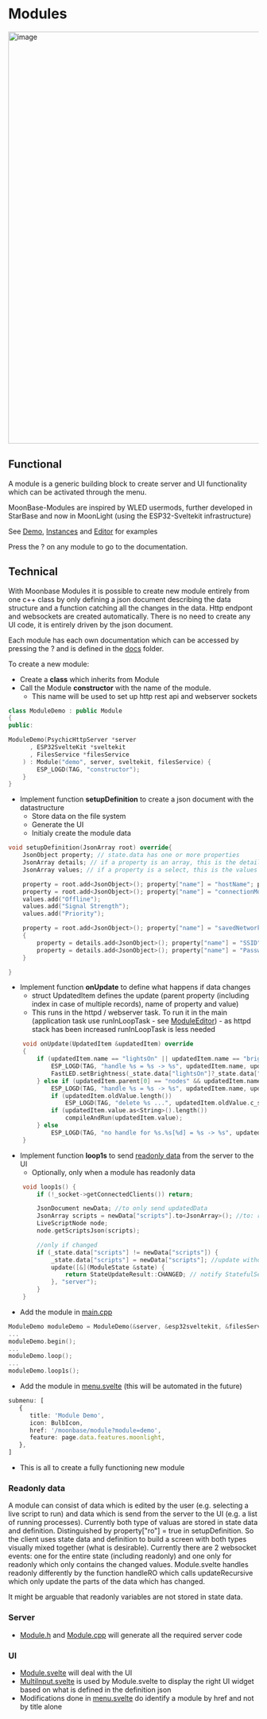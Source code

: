 # Modules

<img width="829" alt="image" src="https://github.com/user-attachments/assets/3384f3ba-b5e6-4993-9a8b-80c25878e176" />

## Functional

A module is a generic building block to create server and UI functionality which can be activated through the menu.

MoonBase-Modules are inspired by WLED usermods, further developed in StarBase and now in MoonLight (using the ESP32-Sveltekit infrastructure)

See [Demo](module/demo.md), [Instances](module/instances.md) and [Editor](module/editor.md) for examples

Press the ? on any module to go to the documentation.

## Technical

With Moonbase Modules it is possible to create new module entirely from one c++ class by only defining a json document describing the data structure and a function catching all the changes in the data. Http endpont and websockets are created automatically. There is no need to create any UI code, it is entirely driven by the json document.

Each module has each own documentation which can be accessed by pressing the ? and is defined in the [docs](https://github.com/MoonModules/MoonLight/tree/main/docs) folder.

To create a new module:

* Create a **class** which inherits from Module
* Call the Module **constructor** with the name of the module.
    * This name will be used to set up http rest api and webserver sockets

```cpp
class ModuleDemo : public Module
{
public:

ModuleDemo(PsychicHttpServer *server
      , ESP32SvelteKit *sveltekit
      , FilesService *filesService
    ) : Module("demo", server, sveltekit, filesService) {
        ESP_LOGD(TAG, "constructor");
    }
}
```

* Implement function **setupDefinition** to create a json document with the datastructure
    * Store data on the file system
    * Generate the UI
    * Initialy create the module data

```cpp
void setupDefinition(JsonArray root) override{
    JsonObject property; // state.data has one or more properties
    JsonArray details; // if a property is an array, this is the details of the array
    JsonArray values; // if a property is a select, this is the values of the select

    property = root.add<JsonObject>(); property["name"] = "hostName"; property["type"] = "text"; property["default"] = "MoonLight";
    property = root.add<JsonObject>(); property["name"] = "connectionMode"; property["type"] = "select"; property["default"] = "Signal Strength"; values = property["values"].to<JsonArray>();
    values.add("Offline");
    values.add("Signal Strength");
    values.add("Priority");

    property = root.add<JsonObject>(); property["name"] = "savedNetworks"; property["type"] = "array"; details = property["n"].to<JsonArray>();
    {
        property = details.add<JsonObject>(); property["name"] = "SSID"; property["type"] = "text"; property["default"] = "ewtr"; property["min"] = 3; property["max"] = 32; 
        property = details.add<JsonObject>(); property["name"] = "Password"; property["type"] = "password"; property["default"] = "";
    }

}

```

* Implement function **onUpdate** to define what happens if data changes
    * struct UpdatedItem defines the update (parent property (including index in case of multiple records), name of property and value)
    * This runs in the httpd / webserver task. To run it in the main (application task use runInLoopTask - see [ModuleEditor](https://github.com/MoonModules/MoonLight/blob/main/src/MoonLight/ModuleEditor.h)) - as httpd stack has been increased runInLoopTask is less needed

```cpp
    void onUpdate(UpdatedItem &updatedItem) override
    {
        if (updatedItem.name == "lightsOn" || updatedItem.name == "brightness") {
            ESP_LOGD(TAG, "handle %s = %s -> %s", updatedItem.name, updatedItem.oldValue.c_str(), updatedItem.value.as<String>().c_str());
            FastLED.setBrightness(_state.data["lightsOn"]?_state.data["brightness"]:0);
        } else if (updatedItem.parent[0] == "nodes" && updatedItem.name == "name") {    
            ESP_LOGD(TAG, "handle %s = %s -> %s", updatedItem.name, updatedItem.oldValue.c_str(), updatedItem.value.as<String>().c_str());
            if (updatedItem.oldValue.length())
                ESP_LOGD(TAG, "delete %s ...", updatedItem.oldValue.c_str());
            if (updatedItem.value.as<String>().length())
                compileAndRun(updatedItem.value);
        } else
            ESP_LOGD(TAG, "no handle for %s.%s[%d] = %s -> %s", updatedItem.parent[0], updatedItem.name, updatedItem.index[0], updatedItem.oldValue.c_str(), updatedItem.value.as<String>().c_str());
    }
```

* Implement function **loop1s** to send [readonly data](#Readonly_data) from the server to the UI
    * Optionally, only when a module has readonly data

```cpp
    void loop1s() {
        if (!_socket->getConnectedClients()) return; 

        JsonDocument newData; //to only send updatedData
        JsonArray scripts = newData["scripts"].to<JsonArray>(); //to: remove old array
        LiveScriptNode node;
        node.getScriptsJson(scripts);

        //only if changed
        if (_state.data["scripts"] != newData["scripts"]) {
            _state.data["scripts"] = newData["scripts"]; //update without compareRecursive -> without handles
            update([&](ModuleState &state) {
                return StateUpdateResult::CHANGED; // notify StatefulService by returning CHANGED
            }, "server");
        }
    }
```

* Add the module in [main.cpp](https://github.com/MoonModules/MoonLight/blob/main/src/main.cpp)

```cpp
ModuleDemo moduleDemo = ModuleDemo(&server, &esp32sveltekit, &filesService);
...
moduleDemo.begin();
...
moduleDemo.loop();
...
moduleDemo.loop1s();
```

* Add the module in [menu.svelte](https://github.com/MoonModules/MoonLight/blob/main/interface/src/routes/menu.svelte) (this will be automated in the future)

```ts
submenu: [
   {
      title: 'Module Demo',
      icon: BulbIcon,
      href: '/moonbase/module?module=demo',
      feature: page.data.features.moonlight,
   },
]
```

* This is all to create a fully functioning new module

### Readonly data

A module can consist of data which is edited by the user (e.g. selecting a live script to run) and data which is send from the server to the UI (e.g. a list of running processes). Currently both type of valuas are stored in state data and definition. Distinguished by property["ro"] = true in setupDefinition. So the client uses state data and definition to build a screen with both types visually mixed together (what is desirable). Currently there are 2 websocket events: one for the entire state (including readonly) and one only for readonly which only contains the changed values. Module.svelte handles readonly differently by the function handleRO which calls updateRecursive which only update the parts of the data which has changed.

It might be arguable that readonly variables are not stored in state data.

### Server

* [Module.h](https://github.com/MoonModules/MoonLight/blob/main/src/MoonBase/Module.h) and [Module.cpp](https://github.com/MoonModules/MoonLight/blob/main/src/MoonBase/Module.cpp) will generate all the required server code

### UI
* [Module.svelte](https://github.com/MoonModules/MoonLight/blob/main/interface/src/routes/moonbase/module/Module.svelte) will deal with the UI
* [MultiInput.svelte](https://github.com/MoonModules/MoonLight/blob/main/interface/src/lib/components/moonbase/MultiInput.svelte) is used by Module.svelte to display the right UI widget based on what is defined in the definition json
* Modifications done in [menu.svelte](https://github.com/MoonModules/MoonLight/blob/main/interface/src/routes/menu.svelte) do identify a module by href and not by title alone
